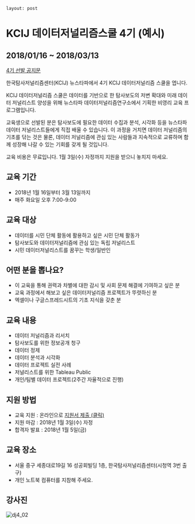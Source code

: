 ```
layout: post
```

# KCIJ 데이터저널리즘스쿨 4기 (예시)

## 2018/01/16 ~ 2018/03/13

[4기 선발 공지문](https://kcij.org/board/notice/624) 

한국탐사저널리즘센터(KCIJ) 뉴스타파에서 4기 KCIJ 데이터저널리즘 스쿨을 엽니다.

KCIJ 데이터저널리즘 스쿨은 데이터를 기반으로 한 탐사보도의 저변 확대와 미래 데이터 저널리스트 양성을 위해 뉴스타파 데이터저널리즘연구소에서 기획한 비영리 교육 프로그램입니다.

교육생으로 선발된 분은 탐사보도에 필요한 데이터 수집과 분석, 시각화 등을 뉴스타파 데이터 저널리스트들에게 직접 배울 수 있습니다. 이 과정을 거치면 데이터 저널리즘의 기초를 닦는 것은 물론, 데이터 저널리즘에 관심 있는 사람들과 지속적으로 교류하며 함께 성장해 나갈 수 있는 기회를 갖게 될 것입니다.

교육 비용은 무료입니다. 1월 3일(수) 자정까지 지원을 받으니 놓치지 마세요.

## **교육 기간**

- 2018년 1월 16일부터 3월 13일까지
- 매주 화요일 오후 7:00-9:00

## **교육 대상**

- 데이터를 시민 단체 활동에 활용하고 싶은 시민 단체 활동가
- 탐사보도와 데이터저널리즘에 관심 있는 독립 저널리스트
- 시민 데이터저널리스트를 꿈꾸는 학생/일반인

## **어떤 분을 뽑나요?**

- 이 교육을 통해 권력과 차별에 대한 감시 및 사회 문제 해결에 기여하고 싶은 분
- 교육 과정에서 해보고 싶은 데이터저널리즘 프로젝트가 뚜렷하신 분
- 엑셀이나 구글스프레드시트의 기초 지식을 갖춘 분

## **교육 내용**

- 데이터 저널리즘과 리서치
- 탐사보도를 위한 정보공개 청구
- 데이터 정제
- 데이터 분석과 시각화
- 데이터 프로젝트 실전 사례
- 저널리스트를 위한 Tableau Public
- 개인/팀별 데이터 프로젝트(2주간 자율적으로 진행)

## **지원 방법**

- 교육 지원 : 온라인으로 [지원서 제출 (클릭)](https://docs.google.com/forms/d/e/1FAIpQLSdobHQelssu4Dt3YiuCtY6sYeLneLZbEAMdET8RtzNNOj7-zQ/viewform?c=0&w=1)
- 지원 마감 : 2018년 1월 3일(수) 자정
- 합격자 발표 : 2018년 1월 5일(금)

## **교육 장소**

- 서울 중구 세종대로19길 16 성공회빌딩 1층, 한국탐사저널리즘센터(시청역 3번 출구)
- 개인 노트북 컴퓨터를 지참해 주세요.

## **강사진**

![dj4_02](http://welcome.newstapa.org/wp-content/uploads/dj4_02.jpg)

